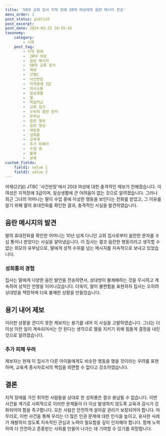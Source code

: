 ```yaml
---
title: '50대 교회 집사 지적 장애 20대 여성에게 음란 메시지 전송'
menu_order: 1
post_status: publish
post_excerpt: 
post_date: 2024-02-23 18:55:42
taxonomy:
    category:
        - 사회
    post_tag:
        - 지적 장애
        -  20대 여성
        -  음란 메시지
        -  50대 교회 집사
        -  제보
        -  JTBC
        -  사건반장
        -  지적장애 3급
        -  의사소통
        -  일상생활
        -  딸
        -  직업학교
        -  교회 집사
        -  수위의 음란 문자
        -  유부남
        -  음란 행위
        -  음란 영상
        -  채팅창
        -  성희롱
        -  교육계
        -  추가 피해자
        -  수업 중
        -  불쾌
        -  보복
custom_fields:
    field1: value 1
    field2: value 2
---
```


어제(22일) JTBC '사건반장'에서 20대 여성에 대한 충격적인 제보가 전해졌습니다. 이 여성은 지적장애 3급이며, 일상생활에 큰 어려움이 없는 것으로 알려졌습니다. 그러나 최근 그녀의 어머니는 딸이 수업 중에 이상한 행동을 보인다는 전화를 받았고, 그 이유를 알기 위해 딸의 휴대전화를 확인한 결과, 충격적인 사실을 발견하였습니다.
## 음란 메시지의 발견
딸의 휴대전화를 확인한 어머니는 10년 넘게 다니던 교회 집사로부터 음란한 문자를 수십 통이나 받았다는 사실을 알아냈습니다. 이 집사는 결코 음란한 행동이라고 생각할 수 없는 외모의 유부남으로, 딸에게 성적 수위를 넘는 메시지를 지속적으로 보내고 있었습니다.
### 성희롱의 경험
집사는 딸에게 다양한 음란 발언을 전송하면서, 상대방이 불쾌해하는 것을 무시하고 계속하여 성적인 언행을 이어나갔습니다. 더욱이, 딸이 불편함을 표현하자 집사는 오히려 상대방을 책망하며 더욱 불쾌한 상황을 만들었습니다.
## 용기 내어 제보
이러한 상황을 견디지 못한 제보자는 용기를 내어 이 사실을 고발하였습니다. 그녀는 더 이상 이런 일이 계속되어서는 안 된다는 생각으로 딸을 지키기 위해 힘들게 결정을 내린 것으로 알려졌습니다.
### 추가 피해 우려
제보자는 현재 이 집사가 다른 아이들에게도 비슷한 행동을 했을 것이라는 우려를 표현하며, 교육계 종사자로서의 책임을 외면할 수 없다고 강조하였습니다.
## 결론
지적 장애를 가진 취약한 사람들을 상대로 한 성희롱은 결코 용납될 수 없습니다. 이번 사건을 계기로 사회적으로 이러한 문제들이 더 이상 발생하지 않도록 교육과 감시가 강화되어야 함을 촉구합니다. 모든 사람은 안전하게 살아갈 권리가 보장되어야 합니다.
마무리로, 이번 사건을 통해 우리는 더 많은 인권 문제에 대한 인식을 높이고, 유사한 사례가 재발하지 않도록 지속적인 관심과 노력이 필요함을 깊이 인지해야 합니다. 함께 노력하여 더 안전하고 존중받는 사회를 만들어 나가는 데 기여할 수 있기를 희망합니다.

